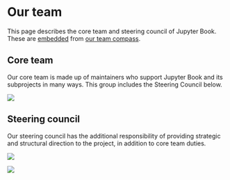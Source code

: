 # Our team

This page describes the core team and steering council of Jupyter Book.
These are [embedded](xref:guide#docs-embed) from [our team compass](xref:compass/team).

## Core team

Our core team is made up of maintainers who support Jupyter Book and its subprojects in many ways. This group includes the Steering Council below.

![](xref:compass#core-team-list)

## Steering council

Our steering council has the additional responsibility of providing strategic and structural direction to the project, in addition to core team duties.

![](xref:compass#steering-council-list)

![](xref:compass#org-status)



